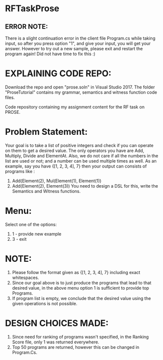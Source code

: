 # RFTaskProse

## ERROR NOTE: 
There is a slight continuation error in the client file Program.cs while taking input, so after you press option "1", and give your input, 
you will get your answer. However to try out a new sample, please exit and restart the program again! Did not have time to fix this :)

# EXPLAINING CODE REPO:
Download the repo and open "prose.soln" in Visual Studio 2017. The folder "ProseTutorial" contains my grammar, semantics and witness function code files.

Code repository containing my assignment content for the RF task on PROSE.

# Problem Statement: 
Your goal is to take a list of positive integers and check if you can operate on them to get a desired value.
The only operators you have are Add, Multiply, Divide and ElementAt. Also, we do not care if all the numbers in the list are used or not; 
and a number can be used multiple times as well. As an example, say you have {[1, 2, 3, 4], 7} then your output can consists of programs like :

1. Add(Element(2), Mul(Element(1), Element(1))
2. Add(Element(2), Element(3))
You need to design a DSL for this, write the Semantics and Witness functions.

# Menu: 
Select one of the options:
1. 1 - provide new example
3. 3 - exit


# NOTE:
1. Please follow the format given as {[1, 2, 3, 4], 7} including exact whitespaces.
2. Since our goal above is to just produce the programs that lead to that desired value, in the above menu option 1 is sufficient to provide top Programs.
3. If program list is empty, we conclude that the desired value using the given operations is not possible.

# DESIGN CHOICES MADE:

1. Since need for ranking of programs wasn't specified, in the Ranking Score file, only 1 was returned everywhere.
2. Top 50 programs are returned, however this can be changed in Program.Cs.
